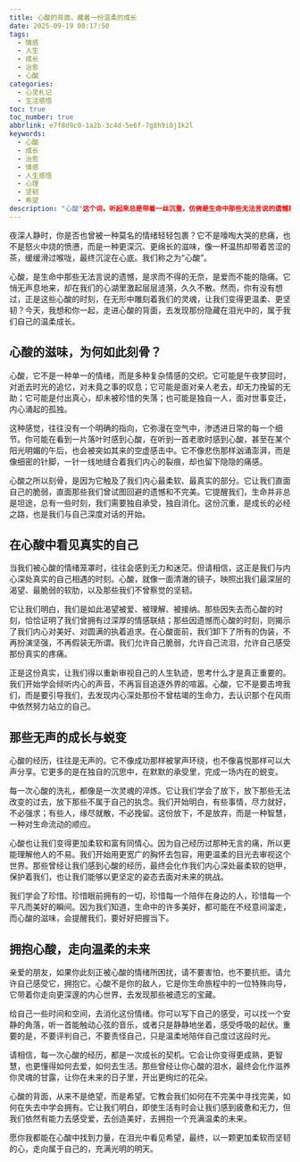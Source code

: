 ```yaml
---
title: 心酸的背面，藏着一份温柔的成长
date: 2025-09-19 00:17:50
tags:
  - 情感
  - 人生
  - 成长
  - 治愈
  - 心酸
categories:
  - 心灵札记
  - 生活感悟
toc: true
toc_number: true
abbrlink: e7f8d9c0-1a2b-3c4d-5e6f-7g8h9i0j1k2l
keywords:
  - 心酸
  - 成长
  - 治愈
  - 情感
  - 人生感悟
  - 心理
  - 坚韧
  - 希望
description: "心酸"这个词，听起来总是带着一丝沉重，仿佛是生命中那些无法言说的遗憾和无奈。它不是轰轰烈烈的悲伤，而是一种更深沉、更绵长的痛，悄无声息地浸润着我们的心。然而，你有没有想过，正是这些心酸的时刻，在无形中雕刻着我们的灵魂，让我们变得更温柔、更坚韧？今天，让我们一起走进心酸的背面，去发现那份隐藏在泪光中的，属于我们自己的温柔成长。
---
```


夜深人静时，你是否也曾被一种莫名的情绪轻轻包裹？它不是嚎啕大哭的悲痛，也不是怒火中烧的愤懑，而是一种更深沉、更绵长的滋味，像一杯温热却带着苦涩的茶，缓缓滑过喉咙，最终沉淀在心底。我们称之为“心酸”。

心酸，是生命中那些无法言说的遗憾，是求而不得的无奈，是爱而不能的隐痛。它悄无声息地来，却在我们的心湖里激起层层涟漪，久久不散。然而，你有没有想过，正是这些心酸的时刻，在无形中雕刻着我们的灵魂，让我们变得更温柔、更坚韧？今天，我想和你一起，走进心酸的背面，去发现那份隐藏在泪光中的，属于我们自己的温柔成长。

## 心酸的滋味，为何如此刻骨？

心酸，它不是一种单一的情绪，而是多种复杂情感的交织。它可能是午夜梦回时，对逝去时光的追忆，对未竟之事的叹息；它可能是面对亲人老去，却无力挽留的无助；它可能是付出真心，却未被珍惜的失落；也可能是独自一人，面对世事变迁，内心涌起的孤独。

这种感觉，往往没有一个明确的指向，它弥漫在空气中，渗透进日常的每一个细节。你可能在看到一片落叶时感到心酸，在听到一首老歌时感到心酸，甚至在某个阳光明媚的午后，也会被突如其来的空虚感击中。它不像悲伤那样汹涌澎湃，而是像细密的针脚，一针一线地缝合着我们内心的裂痕，却也留下隐隐的痛感。

心酸之所以刻骨，是因为它触及了我们内心最柔软、最真实的部分。它让我们直面自己的脆弱，直面那些我们曾试图回避的遗憾和不完美。它提醒我们，生命并非总是坦途，总有一些时刻，我们需要独自承受，独自消化。这份沉重，是成长的必经之路，也是我们与自己深度对话的开始。

## 在心酸中看见真实的自己

当我们被心酸的情绪笼罩时，往往会感到无力和迷茫。但请相信，这正是我们与内心深处真实的自己相遇的时刻。心酸，就像一面清澈的镜子，映照出我们最深层的渴望、最脆弱的软肋，以及那些我们不曾察觉的坚韧。

它让我们明白，我们是如此渴望被爱、被理解、被接纳。那些因失去而心酸的时刻，恰恰证明了我们曾拥有过深厚的情感联结；那些因遗憾而心酸的时刻，则揭示了我们内心对美好、对圆满的执着追求。在心酸面前，我们卸下了所有的伪装，不再扮演坚强，不再假装无所谓。我们允许自己脆弱，允许自己流泪，允许自己感受那份真实的疼痛。

正是这份真实，让我们得以重新审视自己的人生轨迹，思考什么才是真正重要的。我们开始学会倾听内心的声音，不再盲目追逐外界的喧嚣。心酸，它不是要击垮我们，而是要引导我们，去发现内心深处那份不曾枯竭的生命力，去认识那个在风雨中依然努力站立的自己。

## 那些无声的成长与蜕变

心酸的经历，往往是无声的。它不像成功那样被掌声环绕，也不像喜悦那样可以大声分享。它更多的是在独自的沉思中，在默默的承受里，完成一场内在的蜕变。

每一次心酸的洗礼，都像是一次灵魂的淬炼。它让我们学会了放下，放下那些无法改变的过去，放下那些不属于自己的执念。我们开始明白，有些事情，尽力就好，不必强求；有些人，缘尽就散，不必挽留。这份放下，不是放弃，而是一种智慧，一种对生命流动的顺应。

心酸也让我们变得更加柔软和富有同情心。因为自己经历过那种无言的痛，所以更能理解他人的不易。我们开始用更宽广的胸怀去包容，用更温柔的目光去审视这个世界。那些曾经让我们感到心酸的经历，最终会化作我们内心深处最柔软的铠甲，保护着我们，也让我们能够以更坚定的姿态去面对未来的挑战。

我们学会了珍惜。珍惜眼前拥有的一切，珍惜每一个陪伴在身边的人，珍惜每一个平凡而美好的瞬间。因为我们知道，生命中的许多美好，都可能在不经意间溜走，而心酸的滋味，会提醒我们，要好好把握当下。

## 拥抱心酸，走向温柔的未来

亲爱的朋友，如果你此刻正被心酸的情绪所困扰，请不要害怕，也不要抗拒。请允许自己感受它，拥抱它。心酸不是你的敌人，它是你生命旅程中的一位特殊向导，它带着你走向更深邃的内心世界，去发现那些被遗忘的宝藏。

给自己一些时间和空间，去消化这份情绪。你可以写下自己的感受，可以找一个安静的角落，听一首能触动心弦的音乐，或者只是静静地坐着，感受呼吸的起伏。重要的是，不要评判自己，不要责怪自己，只是温柔地陪伴自己度过这段时光。

请相信，每一次心酸的经历，都是一次成长的契机。它会让你变得更成熟，更智慧，也更懂得如何去爱，如何去生活。那些曾经让你心酸的泪水，最终会化作滋养你灵魂的甘露，让你在未来的日子里，开出更绚烂的花朵。

心酸的背面，从来不是绝望，而是希望。它教会我们如何在不完美中寻找完美，如何在失去中学会拥有。它让我们明白，即使生活有时会让我们感到疲惫和无力，但我们依然有能力去感受爱，去创造美好，去拥抱一个充满温柔的未来。

愿你我都能在心酸中找到力量，在泪光中看见希望，最终，以一颗更加柔软而坚韧的心，走向属于自己的，充满光明的明天。